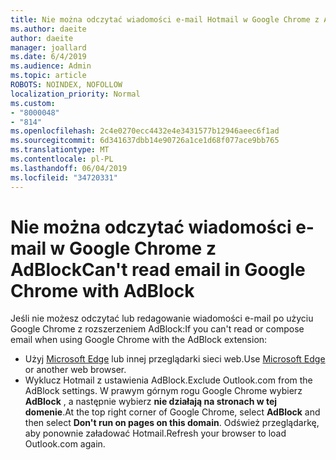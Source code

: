 ```yaml
---
title: Nie można odczytać wiadomości e-mail Hotmail w Google Chrome z AdBlock
ms.author: daeite
author: daeite
manager: joallard
ms.date: 6/4/2019
ms.audience: Admin
ms.topic: article
ROBOTS: NOINDEX, NOFOLLOW
localization_priority: Normal
ms.custom:
- "8000048"
- "814"
ms.openlocfilehash: 2c4e0270ecc4432e4e3431577b12946aeec6f1ad
ms.sourcegitcommit: 6d341637dbb14e90726a1ce1d68f077ace9bb765
ms.translationtype: MT
ms.contentlocale: pl-PL
ms.lasthandoff: 06/04/2019
ms.locfileid: "34720331"
---
```

# <a name="cant-read-email-in-google-chrome-with-adblock"></a><span data-ttu-id="16543-102">Nie można odczytać wiadomości e-mail w Google Chrome z AdBlock</span><span class="sxs-lookup"><span data-stu-id="16543-102">Can't read email in Google Chrome with AdBlock</span></span>

<span data-ttu-id="16543-103">Jeśli nie możesz odczytać lub redagowanie wiadomości e-mail po użyciu Google Chrome z rozszerzeniem AdBlock:</span><span class="sxs-lookup"><span data-stu-id="16543-103">If you can't read or compose email when using Google Chrome with the AdBlock extension:</span></span>

- <span data-ttu-id="16543-104">Użyj [Microsoft Edge](https://go.microsoft.com/fwlink/p/?linkid=2001503&amp;clcid=0x409) lub innej przeglądarki sieci web.</span><span class="sxs-lookup"><span data-stu-id="16543-104">Use [Microsoft Edge](https://go.microsoft.com/fwlink/p/?linkid=2001503&amp;clcid=0x409) or another web browser.</span></span>
- <span data-ttu-id="16543-105">Wyklucz Hotmail z ustawienia AdBlock.</span><span class="sxs-lookup"><span data-stu-id="16543-105">Exclude Outlook.com from the AdBlock settings.</span></span> <span data-ttu-id="16543-106">W prawym górnym rogu Google Chrome wybierz **AdBlock** , a następnie wybierz **nie działają na stronach w tej domenie**.</span><span class="sxs-lookup"><span data-stu-id="16543-106">At the top right corner of Google Chrome, select **AdBlock** and then select **Don't run on pages on this domain**.</span></span> <span data-ttu-id="16543-107">Odśwież przeglądarkę, aby ponownie załadować Hotmail.</span><span class="sxs-lookup"><span data-stu-id="16543-107">Refresh your browser to load Outlook.com again.</span></span>